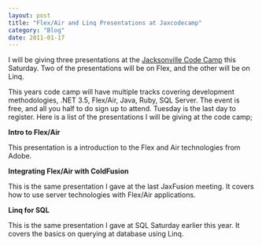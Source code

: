 ```yaml
---
layout: post
title: "Flex/Air and Linq Presentations at Jaxcodecamp"
category: "Blog"
date: 2011-01-17
---
```



I will be giving three presentations at the [Jacksonville Code Camp](http://www.jaxcodecamp.com/) this Saturday. Two of the presentations will be on Flex, and the other will be on Linq.

This years code camp will have multiple tracks covering development methodologies, .NET 3.5, Flex/Air, Java, Ruby, SQL Server. The event is free, and all you half to do sign up to attend. Tuesday is the last day to register. Here is a list of the presentations I will be giving at the code camp;

**Intro to Flex/Air**

This presentation is a introduction to the Flex and Air technologies from Adobe.

**Integrating Flex/Air with ColdFusion**

This is the same presentation I gave at the last JaxFusion meeting. It covers how to use server technologies with Flex/Air applications.

**Linq for SQL**

This is the same presentation I gave at SQL Saturday earlier this year. It covers the basics on querying at database using Linq.